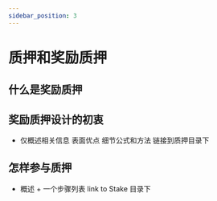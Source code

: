 ```yaml
---
sidebar_position: 3
---
```


# 质押和奖励质押

## 什么是奖励质押

## 奖励质押设计的初衷

- 仅概述相关信息 表面优点 细节公式和方法 链接到质押目录下

## 怎样参与质押

- 概述 + 一个步骤列表 link to Stake 目录下
